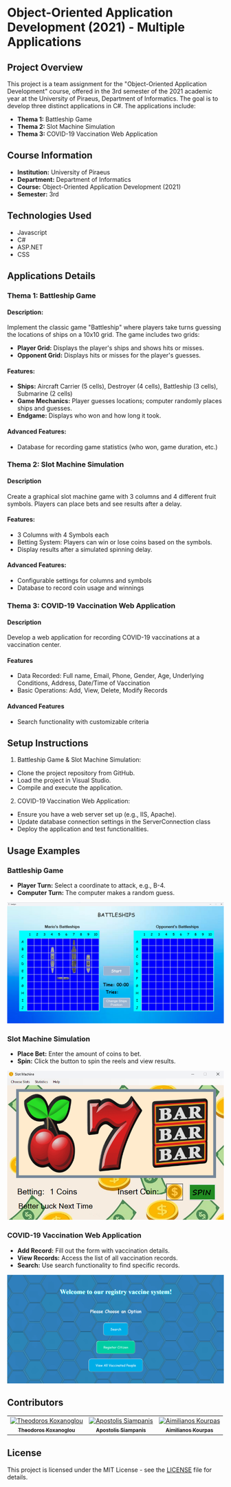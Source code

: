 
# Object-Oriented Application Development (2021) - Multiple Applications

## Project Overview

This project is a team assignment for the "Object-Oriented Application Development" course, offered in the 3rd semester of the 2021 academic year at the University of Piraeus, Department of Informatics. The goal is to develop three distinct applications in C#. The applications include:

- **Thema 1:** Battleship Game
- **Thema 2:** Slot Machine Simulation
- **Thema 3:** COVID-19 Vaccination Web Application

## Course Information

- **Institution:** University of Piraeus
- **Department:** Department of Informatics
- **Course:** Object-Oriented Application Development (2021)
- **Semester:** 3rd

## Technologies Used

- Javascript
- C#
- ASP.NET
- CSS

## Applications Details

### Thema 1: Battleship Game

#### Description:

Implement the classic game "Battleship" where players take turns guessing the locations of ships on a 10x10 grid. The game includes two grids:

- **Player Grid:** Displays the player's ships and shows hits or misses.
- **Opponent Grid:** Displays hits or misses for the player's guesses.

#### Features:

- **Ships:** Aircraft Carrier (5 cells), Destroyer (4 cells), Battleship (3 cells), Submarine (2 cells)
- **Game Mechanics:** Player guesses locations; computer randomly places ships and guesses.
- **Endgame:** Displays who won and how long it took.

#### Advanced Features:

- Database for recording game statistics (who won, game duration, etc.)

### Thema 2: Slot Machine Simulation

#### Description

Create a graphical slot machine game with 3 columns and 4 different fruit symbols. Players can place bets and see results after a delay.

#### Features:

- 3 Columns with 4 Symbols each
- Betting System: Players can win or lose coins based on the symbols.
- Display results after a simulated spinning delay.

#### Advanced Features:

- Configurable settings for columns and symbols
- Database to record coin usage and winnings

### Thema 3: COVID-19 Vaccination Web Application 

#### Description 

Develop a web application for recording COVID-19 vaccinations at a vaccination center.

#### Features

- Data Recorded: Full name, Email, Phone, Gender, Age, Underlying Conditions, Address, Date/Time of Vaccination
- Basic Operations: Add, View, Delete, Modify Records

#### Advanced Features

- Search functionality with customizable criteria

## Setup Instructions

1. Battleship Game & Slot Machine Simulation:
- Clone the project repository from GitHub.
- Load the project in Visual Studio.
- Compile and execute the application.

2. COVID-19 Vaccination Web Application:
- Ensure you have a web server set up (e.g., IIS, Apache).
- Update database connection settings in the ServerConnection class
- Deploy the application and test functionalities.

## Usage Examples

### Battleship Game
- **Player Turn:** Select a coordinate to attack, e.g., B-4.
- **Computer Turn:** The computer makes a random guess.

![Alt text](./images/Seafight.png)

### Slot Machine Simulation
- **Place Bet:** Enter the amount of coins to bet.
- **Spin:** Click the button to spin the reels and view results.

![Alt text](./images/slot_machine.png)

### COVID-19 Vaccination Web Application
- **Add Record:** Fill out the form with vaccination details.
- **View Records:** Access the list of all vaccination records.
- **Search:** Use search functionality to find specific records.

![Alt text](./images/web_app.png)


## Contributors

<table>
  <tr>
    <td align="center"><a href="https://github.com/thkox"><img src="https://avatars.githubusercontent.com/u/79880468?v=4" width="100px;" alt="Theodoros Koxanoglou"/><br /><sub><b>Theodoros Koxanoglou</b></sub></a><br /></td>
    <td align="center"><a href="https://github.com/ApostolisSiampanis"><img src="https://avatars.githubusercontent.com/u/75365398?v=4" width="100px;" alt="Apostolis Siampanis"/><br /><sub><b>Apostolis Siampanis</b></sub></a><br /></td>
    <td align="center"><a href="https://github.com/AimiliosKourpas"><img src="https://avatars.githubusercontent.com/u/118211341?v=4" width="100px;" alt="Aimilianos Kourpas"/><br /><sub><b>Aimilianos Kourpas</b></sub></a><br /></td>
  </tr>
</table>

## License

This project is licensed under the MIT License - see the [LICENSE](./LICENSE) file for details.
